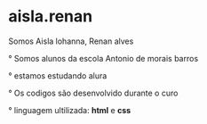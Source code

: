 # aisla.renan

Somos  Aisla lohanna, Renan alves 


° Somos alunos da escola Antonio de morais barros 

° estamos estudando alura

° Os codigos são desenvolvido durante o curo

° linguagem ultilizada: **html** e **css**

 
